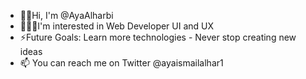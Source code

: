 

- 👋🏻Hi, I'm @AyaAlharbi
- 👩🏻‍💻I'm interested in Web Developer UI and UX
- ⚡Future Goals: Learn more technologies - Never stop creating new ideas
- 📫 You can reach me on Twitter @ayaismailalhar1
